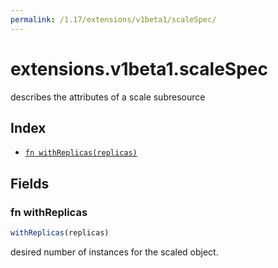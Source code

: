 ```yaml
---
permalink: /1.17/extensions/v1beta1/scaleSpec/
---
```


# extensions.v1beta1.scaleSpec

describes the attributes of a scale subresource

## Index

* [`fn withReplicas(replicas)`](#fn-withreplicas)

## Fields

### fn withReplicas

```ts
withReplicas(replicas)
```

desired number of instances for the scaled object.